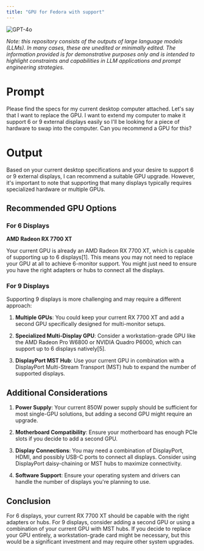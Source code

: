 ```yaml
---
title: "GPU for Fedora with support"
---
```

![GPT-4o](https://img.shields.io/badge/GPT--4o-3333FF?style=for-the-badge&logo=openai&logoColor=white)



*Note: this repository consists of the outputs of large language models (LLMs). In many cases, these are unedited or minimally edited. The information provided is for demonstrative purposes only and is intended to highlight constraints and capabilities in LLM applications and prompt engineering strategies.*


# Prompt

Please find the specs for my current desktop computer attached. Let's say that I want to replace the GPU. I want to extend my computer to make it support 6 or 9 external displays easily so I'll be looking for a piece of hardware to swap into the computer. Can you recommend a GPU for this?

# Output

Based on your current desktop specifications and your desire to support 6 or 9 external displays, I can recommend a suitable GPU upgrade. However, it's important to note that supporting that many displays typically requires specialized hardware or multiple GPUs.

## Recommended GPU Options

### For 6 Displays

**AMD Radeon RX 7700 XT**

Your current GPU is already an AMD Radeon RX 7700 XT, which is capable of supporting up to 6 displays[1]. This means you may not need to replace your GPU at all to achieve 6-monitor support. You might just need to ensure you have the right adapters or hubs to connect all the displays.

### For 9 Displays

Supporting 9 displays is more challenging and may require a different approach:

1. **Multiple GPUs**: You could keep your current RX 7700 XT and add a second GPU specifically designed for multi-monitor setups.

2. **Specialized Multi-Display GPU**: Consider a workstation-grade GPU like the AMD Radeon Pro W6800 or NVIDIA Quadro P6000, which can support up to 6 displays natively[5].

3. **DisplayPort MST Hub**: Use your current GPU in combination with a DisplayPort Multi-Stream Transport (MST) hub to expand the number of supported displays.

## Additional Considerations

1. **Power Supply**: Your current 850W power supply should be sufficient for most single-GPU solutions, but adding a second GPU might require an upgrade.

2. **Motherboard Compatibility**: Ensure your motherboard has enough PCIe slots if you decide to add a second GPU.

3. **Display Connections**: You may need a combination of DisplayPort, HDMI, and possibly USB-C ports to connect all displays. Consider using DisplayPort daisy-chaining or MST hubs to maximize connectivity.

4. **Software Support**: Ensure your operating system and drivers can handle the number of displays you're planning to use.

## Conclusion

For 6 displays, your current RX 7700 XT should be capable with the right adapters or hubs. For 9 displays, consider adding a second GPU or using a combination of your current GPU with MST hubs. If you decide to replace your GPU entirely, a workstation-grade card might be necessary, but this would be a significant investment and may require other system upgrades.

 
